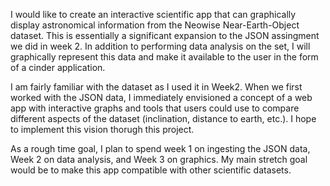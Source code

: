 I would like to create an interactive scientific app that can graphically 
display astronomical information from the Neowise Near-Earth-Object dataset.
This is essentially a significant expansion to the JSON assingment we did in 
week 2. In addition to performing data analysis on the set, I will graphically
represent this data and make it available to the user in the form of a cinder
application.

I am fairly familiar with the dataset as I used it in Week2. When we first
worked with the JSON data, I immediately envisioned a concept of a web app
with interactive graphs and tools that users could use to compare different 
aspects of the dataset (inclination, distance to earth, etc.). I hope to 
implement this vision thorugh this project.

As a rough time goal, I plan to spend week 1 on ingesting the JSON data, Week 
2 on data analysis, and Week 3 on graphics. My main stretch goal would be to 
make this app compatible with other scientific datasets. 
